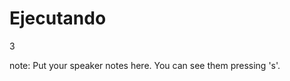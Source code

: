 #  Ejecutando

<p class="vertsep"> <span class="num">3</span> </p>

note:
    Put your speaker notes here.
    You can see them pressing 's'.
